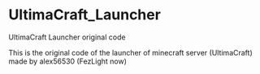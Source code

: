 # UltimaCraft_Launcher
UltimaCraft Launcher original code

This is the original code of the launcher of minecraft server (UltimaCraft) made by alex56530 (FezLight now)
